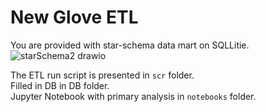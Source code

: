 # New Glove ETL


You are provided with star-schema data mart on SQLLitie.<br>
![starSchema2 drawio](https://github.com/michailow/new-glove-ETL/assets/53381140/f4647622-02e2-4e89-8e8d-02dc9713b23f)

The ETL run script is presented in `scr` folder.<br>
Filled in DB in DB folder.<br>
Jupyter Notebook with primary analysis in `notebooks` folder.<br>
